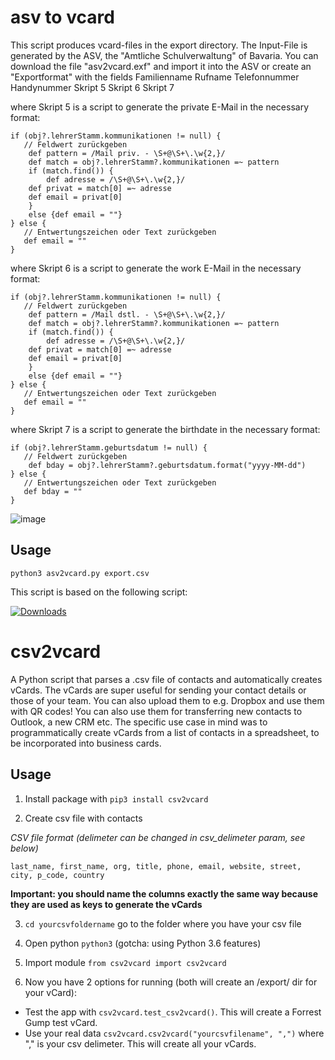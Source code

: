# asv to vcard
This script produces vcard-files in the export directory. The Input-File is generated by the ASV, the "Amtliche Schulverwaltung" of Bavaria.
You can download the file "asv2vcard.exf" and import it into the ASV or create an "Exportformat" with the fields
Familienname
Rufname
Telefonnummer
Handynummer
Skript 5
Skript 6
Skript 7

where Skript 5 is a script to generate the private E-Mail in the necessary format:
```
if (obj?.lehrerStamm.kommunikationen != null) {
   // Feldwert zurückgeben
    def pattern = /Mail priv. - \S+@\S+\.\w{2,}/
    def match = obj?.lehrerStamm?.kommunikationen =~ pattern
    if (match.find()) {
        def adresse = /\S+@\S+\.\w{2,}/
    def privat = match[0] =~ adresse
    def email = privat[0]
    }
    else {def email = ""}
} else {
   // Entwertungszeichen oder Text zurückgeben
   def email = ""
}
```

where Skript 6 is a script to generate the work E-Mail in the necessary format:
```
if (obj?.lehrerStamm.kommunikationen != null) {
   // Feldwert zurückgeben
    def pattern = /Mail dstl. - \S+@\S+\.\w{2,}/
    def match = obj?.lehrerStamm?.kommunikationen =~ pattern
    if (match.find()) {
        def adresse = /\S+@\S+\.\w{2,}/
    def privat = match[0] =~ adresse
    def email = privat[0]
    }
    else {def email = ""}
} else {
   // Entwertungszeichen oder Text zurückgeben
   def email = ""
}
```


where Skript 7 is a script to generate the birthdate in the necessary format:
```
if (obj?.lehrerStamm.geburtsdatum != null) {
   // Feldwert zurückgeben
    def bday = obj?.lehrerStamm?.geburtsdatum.format("yyyy-MM-dd")
} else {
   // Entwertungszeichen oder Text zurückgeben
   def bday = ""
}
```

![image](https://user-images.githubusercontent.com/54348970/216435367-7b57d34b-316d-4e88-9a60-000f614cf39c.png)

## Usage
```
python3 asv2vcard.py export.csv
```


This script is based on the following script:

[![Downloads](http://pepy.tech/badge/csv2vcard)](http://pepy.tech/count/csv2vcard)

csv2vcard
=========
A Python script that parses a .csv file of contacts and automatically creates vCards. The vCards are super useful for sending your contact details or those of your team. You can also upload them to e.g. Dropbox and use them with QR codes! You can also use them for transferring new contacts to Outlook, a new CRM etc. The specific use case in mind was to programmatically create vCards from a list of contacts in a spreadsheet, to be incorporated into business cards.

Usage
-----

1. Install package with `pip3 install csv2vcard`

2. Create csv file with contacts

*CSV file format (delimeter can be changed in csv_delimeter param, see below)*

`last_name, first_name, org, title, phone, email, website, street, city, p_code, country`

**Important: you should name the columns exactly the same way because they are used as keys to generate the vCards**

3. `cd yourcsvfoldername` go to the folder where you have your csv file

4. Open python `python3` (gotcha: using Python 3.6 features)

5. Import module `from csv2vcard import csv2vcard`

6. Now you have 2 options for running (both will create an /export/ dir for your vCard):

- Test the app with `csv2vcard.test_csv2vcard()`. This will create a Forrest Gump test vCard.
- Use your real data `csv2vcard.csv2vcard("yourcsvfilename", ",")` where ","  is your csv delimeter. This will create all your vCards.
